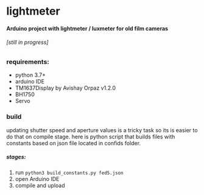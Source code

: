 # lightmeter

#### Arduino project with lightmeter / luxmeter for old film cameras

###### [still in progress]

### requirements: 
- python 3.7+
- arduino IDE
- TM1637Display by Avishay Orpaz v1.2.0
- BH1750
- Servo
### build
updating shutter speed and aperture values is a tricky task so
its is easier to do that on compile stage. here is python script
that builds files with constants based on json file located in confids folder. 

##### stages:
1. run `python3 build_constants.py fed5.json`
2. open Arduino IDE
3. compile and upload




